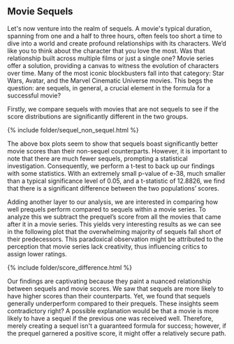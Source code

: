 ## Movie Sequels

Let's now venture into the realm of sequels. A movie's typical duration, spanning from one and a half to three hours, often feels too short a time to dive into a world and create profound relationships with its characters. We’d like you to think about the character that you love the most. Was that relationship built across multiple films or just a single one? Movie series offer a solution, providing a canvas to witness the evolution of characters over time. Many of the most iconic blockbusters fall into that category: Star Wars, Avatar, and the Marvel Cinematic Universe movies. This begs the question: are sequels, in general, a crucial element in the formula for a successful movie?

Firstly, we compare sequels with movies that are not sequels to see if the score distributions are significantly different in the two groups. 

{% include folder/sequel_non_sequel.html %}

The above box plots seem to show that sequels boast significantly better movie scores than their non-sequel counterparts. However, it is important to note that there are much fewer sequels, prompting a statistical investigation. Consequently, we perform a t-test to back up our findings with some statistics. With an extremely small p-value of  e-38, much smaller than a typical significance level of 0.05, and a t-statistic of 12.8826, we find that there is a significant difference between the two populations’ scores.

Adding another layer to our analysis, we are interested in comparing how well prequels perform compared to sequels within a movie series. To analyze this we subtract the prequel’s score from all the movies that came after it in a movie series. This yields very interesting results as we can see in the following plot that the overwhelming majority of sequels fall short of their predecessors. This paradoxical observation might be attributed to the perception that movie series lack creativity, thus influencing critics to assign lower ratings.

{% include folder/score_difference.html %}

Our findings are captivating because they paint a nuanced relationship between sequels and movie scores. We saw that sequels are more likely to have higher scores than their counterparts. Yet, we found that sequels generally underperform compared to their prequels. These insights seem contradictory right? A possible explanation would be that a movie is more likely to have a sequel if the previous one was received well. Therefore, merely creating a sequel isn't a guaranteed formula for success; however, if the prequel garnered a positive score, it might offer a relatively secure path.

